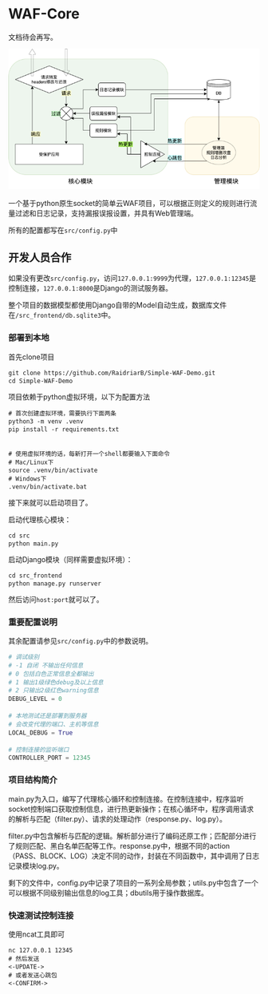 # WAF-Core
文档待会再写。

![整体架构](./pics/整体架构.png)

一个基于python原生socket的简单云WAF项目，可以根据正则定义的规则进行流量过滤和日志记录，支持漏报误报设置，并具有Web管理端。

所有的配置都写在`src/config.py`中

## 开发人员合作

如果没有更改`src/config.py`，访问`127.0.0.1:9999`为代理，`127.0.0.1:12345`是控制连接，`127.0.0.1:8000`是Django的测试服务器。

整个项目的数据模型都使用Django自带的Model自动生成，数据库文件在`/src_frontend/db.sqlite3`中。

### 部署到本地

首先clone项目

```
git clone https://github.com/RaidriarB/Simple-WAF-Demo.git
cd Simple-WAF-Demo
```

项目依赖于python虚拟环境，以下为配置方法

```
# 首次创建虚拟环境，需要执行下面两条
python3 -m venv .venv
pip install -r requirements.txt


# 使用虚拟环境的话，每新打开一个shell都要输入下面命令
# Mac/Linux下
source .venv/bin/activate
# Windows下
.venv/bin/activate.bat
```

接下来就可以启动项目了。

启动代理核心模块：

```
cd src
python main.py
```

启动Django模块（同样需要虚拟环境）：

```
cd src_frontend
python manage.py runserver
```

然后访问`host:port`就可以了。

### 重要配置说明

其余配置请参见`src/config.py`中的参数说明。

```python
# 调试级别
# -1 自闭 不输出任何信息
# 0 包括白色正常信息全都输出
# 1 输出1级绿色debug及以上信息
# 2 只输出2级红色warning信息
DEBUG_LEVEL = 0

# 本地测试还是部署到服务器
# 会改变代理的端口、主机等信息
LOCAL_DEBUG = True

# 控制连接的监听端口
CONTROLLER_PORT = 12345
```

### 项目结构简介

main.py为入口，编写了代理核心循环和控制连接。在控制连接中，程序监听socket控制端口获取控制信息，进行热更新操作；在核心循环中，程序调用请求的解析与匹配（filter.py）、请求的处理动作（response.py、log.py）。

filter.py中包含解析与匹配的逻辑。解析部分进行了编码还原工作；匹配部分进行了规则匹配、黑白名单匹配等工作。response.py中，根据不同的action（PASS、BLOCK、LOG）决定不同的动作，封装在不同函数中，其中调用了日志记录模块log.py。

剩下的文件中，config.py中记录了项目的一系列全局参数；utils.py中包含了一个可以根据不同级别输出信息的log工具；dbutils用于操作数据库。

### 快速测试控制连接

使用ncat工具即可

```
nc 127.0.0.1 12345
# 然后发送
<-UPDATE->
# 或者发送心跳包
<-CONFIRM->
```